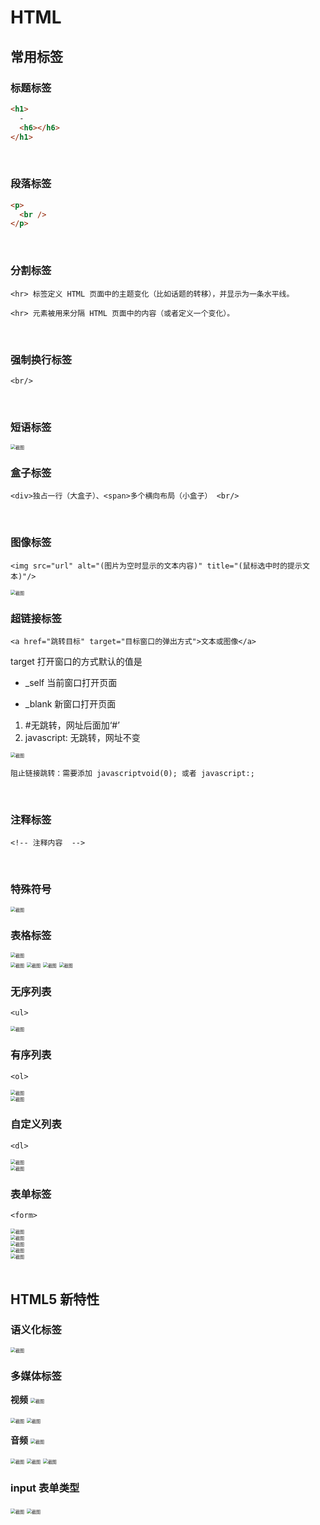 # HTML

## 常用标签

### 标题标签

```html
<h1>
  -
  <h6></h6>
</h1>
```

<br/>

### 段落标签

```html
<p>
  <br />
</p>
```

<br/>

### 分割标签

`<hr> 标签定义 HTML 页面中的主题变化（比如话题的转移），并显示为一条水平线。`

`<hr> 元素被用来分隔 HTML 页面中的内容（或者定义一个变化）。`

<br/>

### 强制换行标签

`<br/>`

<br/>

### 短语标签

<img src="https://cdn.jsdelivr.net/gh/LAOVA/Typora_images@main/img/202310082316652.png" alt="截图" style="zoom:50%;" />

<br/>

### 盒子标签

`<div>独占一行（大盒子）、<span>多个横向布局（小盒子）
<br/>`

<br/>

### 图像标签

`<img src="url" alt="(图片为空时显示的文本内容)" title="(鼠标选中时的提示文本)"/>`

<img src="https://cdn.jsdelivr.net/gh/LAOVA/Typora_images@main/img/202310082316496.png" alt="截图" style="zoom:50%;" />

<br/>

### 超链接标签

`<a href="跳转目标" target="目标窗口的弹出方式">文本或图像</a>`

target 打开窗口的方式默认的值是

- \_self 当前窗口打开页面

- \_blank 新窗口打开页面

1. #无跳转，网址后面加‘#’
2. javascript: 无跳转，网址不变

<img src="https://cdn.jsdelivr.net/gh/LAOVA/Typora_images@main/img/202310082316115.png" alt="截图" style="zoom:50%;" />

`阻止链接跳转：需要添加 javascriptvoid(0); 或者 javascript:;`

<br/>

### 注释标签

`<!-- 注释内容  -->`

<br/>

### 特殊符号

<img src="https://cdn.jsdelivr.net/gh/LAOVA/Typora_images@main/img/202310082316126.png" alt="截图" style="zoom:50%;" />

<br/>

### 表格标签

<img src="https://cdn.jsdelivr.net/gh/LAOVA/Typora_images@main/img/202310082316700.png" alt="截图" style="zoom:50%;" />

<br/>

<img src="https://cdn.jsdelivr.net/gh/LAOVA/Typora_images@main/img/202310082316353.png" alt="截图" style="zoom:50%;" />

<img src="https://cdn.jsdelivr.net/gh/LAOVA/Typora_images@main/img/202310082319365.png" alt="截图" style="zoom:50%;" />

<img src="https://cdn.jsdelivr.net/gh/LAOVA/Typora_images@main/img/202310212123945.png" alt="截图" style="zoom:50%;" />

<img src="https://cdn.jsdelivr.net/gh/LAOVA/Typora_images@main/img/202310082316017.png" alt="截图" style="zoom:50%;" />

<br/>

### 无序列表

`<ul>`

<img src="https://cdn.jsdelivr.net/gh/LAOVA/Typora_images@main/img/202310082316282.png" alt="截图" style="zoom:50%;" />

<br/>

### 有序列表

`<ol>`

<img src="https://cdn.jsdelivr.net/gh/LAOVA/Typora_images@main/img/202310082316221.png" alt="截图" style="zoom:50%;" />

<br/>

<img src="https://cdn.jsdelivr.net/gh/LAOVA/Typora_images@main/img/202310082319743.png" alt="截图" style="zoom:50%;" />

<br/>

### 自定义列表

`<dl>`

<img src="https://cdn.jsdelivr.net/gh/LAOVA/Typora_images@main/img/202310082317897.png" alt="截图" style="zoom:50%;" />

<br/>

<img src="https://cdn.jsdelivr.net/gh/LAOVA/Typora_images@main/img/202310082317995.png" alt="截图" style="zoom:50%;" />

<br/>

### 表单标签

`<form>`

<img src="https://cdn.jsdelivr.net/gh/LAOVA/Typora_images@main/img/202310082317754.png" alt="截图" style="zoom:50%;" />

<br/>

<img src="https://cdn.jsdelivr.net/gh/LAOVA/Typora_images@main/img/202310082318237.png" alt="截图" style="zoom:50%;" />

<br/>

<img src="https://cdn.jsdelivr.net/gh/LAOVA/Typora_images@main/img/202310082318277.png" alt="截图" style="zoom:50%;" />

<br/>

<img src="https://cdn.jsdelivr.net/gh/LAOVA/Typora_images@main/img/202310082318562.png" alt="截图" style="zoom:50%;" />

<br/>

<img src="https://cdn.jsdelivr.net/gh/LAOVA/Typora_images@main/img/202310082318208.png" alt="截图" style="zoom:50%;" />

<br/>

<br/>

## HTML5 新特性

### 语义化标签

<img src="https://cdn.jsdelivr.net/gh/LAOVA/Typora_images@main/img/202310082318897.png" alt="截图" style="zoom:50%;" />

<br/>

### 多媒体标签

**视频**
<img src="https://cdn.jsdelivr.net/gh/LAOVA/Typora_images@main/img/202310082318564.png" alt="截图" style="zoom:50%;" />

<img src="https://cdn.jsdelivr.net/gh/LAOVA/Typora_images@main/img/202310082318769.png" alt="截图" style="zoom:50%;" />

<img src="https://cdn.jsdelivr.net/gh/LAOVA/Typora_images@main/img/202310082318851.png" alt="截图" style="zoom:50%;" />

<br/>

**音频**
<img src="https://cdn.jsdelivr.net/gh/LAOVA/Typora_images@main/img/202310082318804.png" alt="截图" style="zoom:50%;" />

<img src="https://cdn.jsdelivr.net/gh/LAOVA/Typora_images@main/img/202310082318563.png" alt="截图" style="zoom:50%;" />

<img src="https://cdn.jsdelivr.net/gh/LAOVA/Typora_images@main/img/202310082318548.png" alt="截图" style="zoom:50%;" />

<img src="https://cdn.jsdelivr.net/gh/LAOVA/Typora_images@main/img/202310082318839.png" alt="截图" style="zoom:50%;" />

<br/>

### input 表单类型

<img src="https://cdn.jsdelivr.net/gh/LAOVA/Typora_images@main/img/202310082318266.png" alt="截图" style="zoom:50%;" />

<img src="https://cdn.jsdelivr.net/gh/LAOVA/Typora_images@main/img/202310082318562.png" alt="截图" style="zoom:50%;" />

